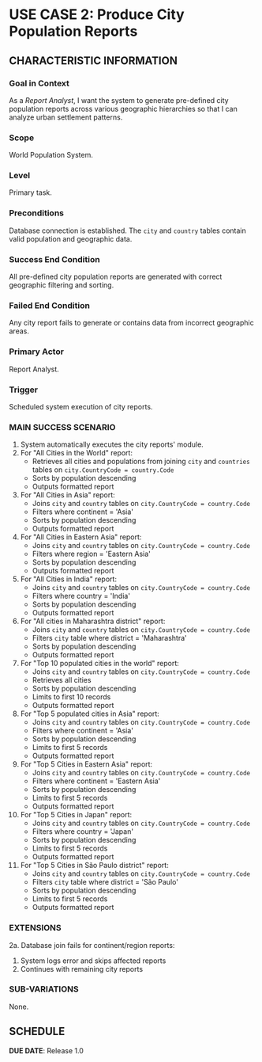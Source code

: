 # USE CASE 2: Produce City Population Reports
## CHARACTERISTIC INFORMATION
### Goal in Context
As a *Report Analyst*, I want the system to generate pre-defined city population reports across various geographic hierarchies so that I can analyze urban settlement patterns.

### Scope
World Population System.

### Level
Primary task.

### Preconditions
Database connection is established. The `city` and `country` tables contain valid population and geographic data.

### Success End Condition
All pre-defined city population reports are generated with correct geographic filtering and sorting.

### Failed End Condition
Any city report fails to generate or contains data from incorrect geographic areas.

### Primary Actor
Report Analyst.

### Trigger
Scheduled system execution of city reports.

### MAIN SUCCESS SCENARIO
1. System automatically executes the city reports' module.
2. For "All Cities in the World" report:
    - Retrieves all cities and populations from joining `city` and `countries` tables on `city.CountryCode = country.Code`
    - Sorts by population descending
    - Outputs formatted report
3. For "All Cities in Asia" report:
    - Joins `city` and `country` tables on `city.CountryCode = country.Code`
    - Filters where continent = 'Asia'
    - Sorts by population descending
    - Outputs formatted report
4. For "All Cities in Eastern Asia" report:
    - Joins `city` and `country` tables on `city.CountryCode = country.Code`
    - Filters where region = 'Eastern Asia'
    - Sorts by population descending
    - Outputs formatted report
5. For "All Cities in India" report:
    - Joins `city` and `country` tables on `city.CountryCode = country.Code`
    - Filters where country = 'India'
    - Sorts by population descending
    - Outputs formatted report
6. For "All cities in Maharashtra district" report:
    - Joins `city` and `country` tables on `city.CountryCode = country.Code`
    - Filters `city` table where district = 'Maharashtra'
    - Sorts by population descending
    - Outputs formatted report
7. For "Top 10 populated cities in the world" report:
    - Joins `city` and `country` tables on `city.CountryCode = country.Code`
    - Retrieves all cities
    - Sorts by population descending
    - Limits to first 10 records
    - Outputs formatted report
8. For "Top 5 populated cities in Asia" report:
    - Joins `city` and `country` tables on `city.CountryCode = country.Code`
    - Filters where continent = 'Asia'
    - Sorts by population descending
    - Limits to first 5 records
    - Outputs formatted report
9. For "Top 5 Cities in Eastern Asia" report:
    - Joins `city` and `country` tables on `city.CountryCode = country.Code`
    - Filters where continent = 'Eastern Asia'
    - Sorts by population descending
    - Limits to first 5 records
    - Outputs formatted report
10. For "Top 5 Cities in Japan" report:
    - Joins `city` and `country` tables on `city.CountryCode = country.Code`
    - Filters where country = 'Japan'
    - Sorts by population descending
    - Limits to first 5 records
    - Outputs formatted report
11. For "Top 5 Cities in São Paulo district" report:
    - Joins `city` and `country` tables on `city.CountryCode = country.Code`
    - Filters `city` table where district = 'São Paulo'
    - Sorts by population descending
    - Limits to first 5 records
    - Outputs formatted report

### EXTENSIONS
2a. Database join fails for continent/region reports:
1. System logs error and skips affected reports
2. Continues with remaining city reports

### SUB-VARIATIONS
None.

## SCHEDULE
**DUE DATE**: Release 1.0